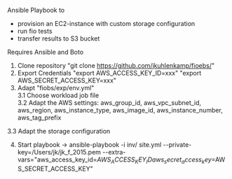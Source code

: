 Ansible Playbook to   
- provision an EC2-instance with custom storage configuration
- run fio tests
- transfer results to S3 bucket

Requires Ansible and Boto

1. Clone repository "git clone https://github.com/jkuhlenkamp/fioebs/"  
2. Export Credentials "export AWS_ACCESS_KEY_ID=xxx" "export AWS_SECRET_ACCESS_KEY=xxx"  
3. Adapt "fiobs/exp/env.yml"  
3.1 Choose workload job file  
3.2 Adapt the AWS settings: aws_group_id, aws_vpc_subnet_id, aws_region, aws_instance_type, aws_image_id, aws_instance_number, aws_tag_prefix  

3.3 Adapt the storage configuration  
    
4. Start playbook
	-> ansible-playbook -i inv/ site.yml --private-key=/Users/jk/jk_f_2015.pem --extra-vars="aws_access_key_id=$AWS_ACCESS_KEY_ID aws_secret_access_key=$AWS_SECRET_ACCESS_KEY"
	
